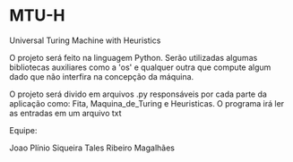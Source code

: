 # MTU-H
Universal Turing Machine with Heuristics


O projeto será feito na linguagem Python. Serão utilizadas algumas bibliotecas auxiliares como a 'os' e qualquer outra que compute algum dado que não interfira na concepção da máquina.

O projeto será divido em arquivos .py responsáveis por cada parte da aplicação como: Fita, Maquina_de_Turing e Heuristicas. O programa irá ler as entradas em um arquivo txt


Equipe: 

Joao Plínio Siqueira
Tales Ribeiro Magalhães

